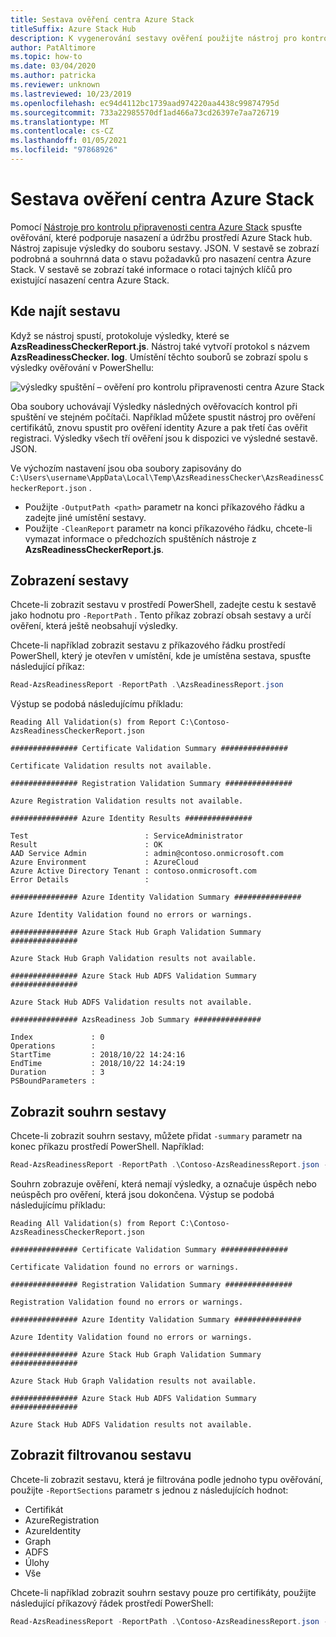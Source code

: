 ```yaml
---
title: Sestava ověření centra Azure Stack
titleSuffix: Azure Stack Hub
description: K vygenerování sestavy ověření použijte nástroj pro kontrolu připravenosti centra Azure Stack.
author: PatAltimore
ms.topic: how-to
ms.date: 03/04/2020
ms.author: patricka
ms.reviewer: unknown
ms.lastreviewed: 10/23/2019
ms.openlocfilehash: ec94d4112bc1739aad974220aa4438c99874795d
ms.sourcegitcommit: 733a22985570df1ad466a73cd26397e7aa726719
ms.translationtype: MT
ms.contentlocale: cs-CZ
ms.lasthandoff: 01/05/2021
ms.locfileid: "97868926"
---
```

# <a name="azure-stack-hub-validation-report"></a>Sestava ověření centra Azure Stack

Pomocí [Nástroje pro kontrolu připravenosti centra Azure Stack](https://www.powershellgallery.com/packages/Microsoft.AzureStack.ReadinessChecker/1.2002.1111.69) spusťte ověřování, které podporuje nasazení a údržbu prostředí Azure Stack hub. Nástroj zapisuje výsledky do souboru sestavy. JSON. V sestavě se zobrazí podrobná a souhrnná data o stavu požadavků pro nasazení centra Azure Stack. V sestavě se zobrazí také informace o rotaci tajných klíčů pro existující nasazení centra Azure Stack.  

## <a name="where-to-find-the-report"></a>Kde najít sestavu

Když se nástroj spustí, protokoluje výsledky, které se **AzsReadinessCheckerReport.js**. Nástroj také vytvoří protokol s názvem **AzsReadinessChecker. log**. Umístění těchto souborů se zobrazí spolu s výsledky ověřování v PowerShellu:

![výsledky spuštění – ověření pro kontrolu připravenosti centra Azure Stack](./media/azure-stack-validation-report/validation.png)

Oba soubory uchovávají Výsledky následných ověřovacích kontrol při spuštění ve stejném počítači. Například můžete spustit nástroj pro ověření certifikátů, znovu spustit pro ověření identity Azure a pak třetí čas ověřit registraci. Výsledky všech tří ověření jsou k dispozici ve výsledné sestavě. JSON.  

Ve výchozím nastavení jsou oba soubory zapisovány do `C:\Users\username\AppData\Local\Temp\AzsReadinessChecker\AzsReadinessCheckerReport.json` .  

- Použijte `-OutputPath <path>` parametr na konci příkazového řádku a zadejte jiné umístění sestavy.
- Použijte `-CleanReport` parametr na konci příkazového řádku, chcete-li vymazat informace o předchozích spuštěních nástroje z **AzsReadinessCheckerReport.js**.

## <a name="view-the-report"></a>Zobrazení sestavy

Chcete-li zobrazit sestavu v prostředí PowerShell, zadejte cestu k sestavě jako hodnotu pro `-ReportPath` . Tento příkaz zobrazí obsah sestavy a určí ověření, která ještě neobsahují výsledky.

Chcete-li například zobrazit sestavu z příkazového řádku prostředí PowerShell, který je otevřen v umístění, kde je umístěna sestava, spusťte následující příkaz:

```powershell
Read-AzsReadinessReport -ReportPath .\AzsReadinessReport.json
```

Výstup se podobá následujícímu příkladu:

```shell
Reading All Validation(s) from Report C:\Contoso-AzsReadinessCheckerReport.json

############### Certificate Validation Summary ###############

Certificate Validation results not available.

############### Registration Validation Summary ###############

Azure Registration Validation results not available.

############### Azure Identity Results ###############

Test                          : ServiceAdministrator
Result                        : OK
AAD Service Admin             : admin@contoso.onmicrosoft.com
Azure Environment             : AzureCloud
Azure Active Directory Tenant : contoso.onmicrosoft.com
Error Details                 : 

############### Azure Identity Validation Summary ###############

Azure Identity Validation found no errors or warnings.

############### Azure Stack Hub Graph Validation Summary ###############

Azure Stack Hub Graph Validation results not available.

############### Azure Stack Hub ADFS Validation Summary ###############

Azure Stack Hub ADFS Validation results not available.

############### AzsReadiness Job Summary ###############

Index             : 0
Operations        : 
StartTime         : 2018/10/22 14:24:16
EndTime           : 2018/10/22 14:24:19
Duration          : 3
PSBoundParameters :
```

## <a name="view-the-report-summary"></a>Zobrazit souhrn sestavy

Chcete-li zobrazit souhrn sestavy, můžete přidat `-summary` parametr na konec příkazu prostředí PowerShell. Například:

```powershell
Read-AzsReadinessReport -ReportPath .\Contoso-AzsReadinessReport.json -summary
```

Souhrn zobrazuje ověření, která nemají výsledky, a označuje úspěch nebo neúspěch pro ověření, která jsou dokončena. Výstup se podobá následujícímu příkladu:

```shell
Reading All Validation(s) from Report C:\Contoso-AzsReadinessCheckerReport.json

############### Certificate Validation Summary ###############

Certificate Validation found no errors or warnings.

############### Registration Validation Summary ###############

Registration Validation found no errors or warnings.

############### Azure Identity Validation Summary ###############

Azure Identity Validation found no errors or warnings.

############### Azure Stack Hub Graph Validation Summary ###############

Azure Stack Hub Graph Validation results not available.

############### Azure Stack Hub ADFS Validation Summary ###############

Azure Stack Hub ADFS Validation results not available.
```

## <a name="view-a-filtered-report"></a>Zobrazit filtrovanou sestavu

Chcete-li zobrazit sestavu, která je filtrována podle jednoho typu ověřování, použijte `-ReportSections` parametr s jednou z následujících hodnot:

- Certifikát
- AzureRegistration
- AzureIdentity
- Graph
- ADFS
- Úlohy
- Vše  

Chcete-li například zobrazit souhrn sestavy pouze pro certifikáty, použijte následující příkazový řádek prostředí PowerShell:

```powershell
Read-AzsReadinessReport -ReportPath .\Contoso-AzsReadinessReport.json -ReportSections Certificate - Summary
```
